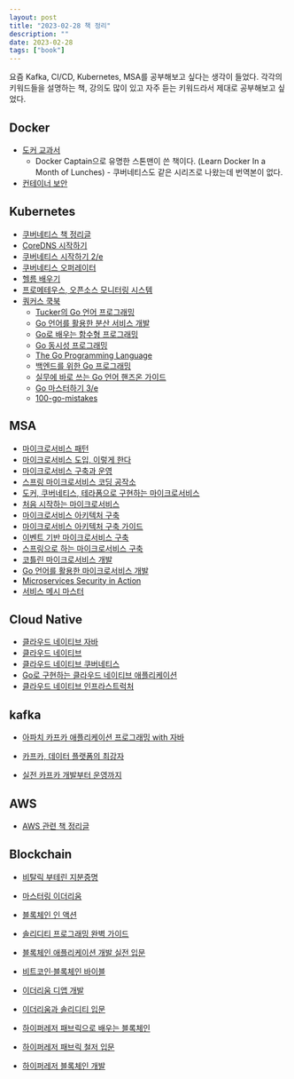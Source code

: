 ```yaml
---
layout: post
title: "2023-02-28 책 정리"
description: ""
date: 2023-02-28
tags: ["book"]
---
```


요즘 Kafka, CI/CD, Kubernetes, MSA를 공부해보고 싶다는 생각이 들었다. 각각의 키워드들을 설명하는 책, 강의도 많이 있고 자주 듣는 키워드라서 제대로 공부해보고 싶었다.

## Docker

* <a href="http://www.yes24.com/Product/Goods/111408749">도커 교과서</a>
    * Docker Captain으로 유명한 스톤맨이 쓴 책이다. (Learn Docker In a Month of Lunches) - 쿠버네티스도 같은 시리즈로 나왔는데 번역본이 없다.
* <a href="https://www.yes24.com/Product/Goods/96836914">컨테이너 보안</a>

## Kubernetes

* <a href="https://brunch.co.kr/@topasvga/1455">쿠버네티스 책 정리글</a>
* <a href="https://www.yes24.com/Product/Goods/103324076">CoreDNS 시작하기</a>
* <a href="https://www.yes24.com/Product/Goods/91166501">쿠버네티스 시작하기 2/e</a>
* <a href="https://www.yes24.com/Product/Goods/95078870">쿠버네티스 오퍼레이터</a>
* <a href="https://www.yes24.com/Product/Goods/102280203">헬름 배우기</a>
* <a href="https://www.yes24.com/Product/Goods/80452497">프로메테우스, 오픈소스 모니터링 시스템</a>
* <a href="https://www.yes24.com/Product/Goods/99351473">쿼커스 쿡북</a>
    * <a href="https://www.yes24.com/Product/Goods/99108736">Tucker의 Go 언어 프로그래밍</a>
    * <a href="https://www.yes24.com/Product/Goods/114997239">Go 언어를 활용한 분산 서비스 개발</a>
    * <a href="https://www.yes24.com/Product/Goods/73293439">Go로 배우는 함수형 프로그래밍</a>
    * <a href="https://www.yes24.com/Product/Goods/74820845">Go 동시성 프로그래밍</a>
    * <a href="https://www.yes24.com/Product/Goods/24334905">The Go Programming Language</a>
    * <a href="https://www.yes24.com/Product/Goods/111746587">백엔드를 위한 Go 프로그래밍</a>
    * <a href="https://www.yes24.com/Product/Goods/116073183">실무에 바로 쓰는 Go 언어 핸즈온 가이드</a>
    * <a href="https://www.yes24.com/Product/Goods/114897933">Go 마스터하기 3/e</a>
    * <a href="https://github.com/teivah/100-go-mistakes">100-go-mistakes</a>

## MSA

* <a href="http://www.yes24.com/Product/Goods/86542732">마이크로서비스 패턴</a>
* <a href="http://www.yes24.com/Product/Goods/96804929">마이크로서비스 도입, 이렇게 한다</a>
* <a href="http://www.yes24.com/Product/Goods/73418308">마이크로서비스 구축과 운영</a>
* <a href="http://www.yes24.com/Product/Goods/110243944">스프링 마이크로서비스 코딩 공작소</a>
* <a href="https://www.yes24.com/Product/Goods/108233615">도커, 쿠버네티스, 테라폼으로 구현하는 마이크로서비스</a>
* <a href="https://www.yes24.com/Product/Goods/102805240">처음 시작하는 마이크로서비스</a>
* <a href="https://www.yes24.com/Product/Goods/119319406">마이크로서비스 아키텍처 구축</a>
* <a href="https://www.yes24.com/Product/Goods/117189273">마이크로서비스 아키텍처 구축 가이드</a>
* <a href="https://www.yes24.com/Product/Goods/99423020">이벤트 기반 마이크로서비스 구축</a>
* <a href="https://www.yes24.com/Product/Goods/95593443">스프링으로 하는 마이크로서비스 구축</a>
* <a href="https://www.yes24.com/Product/Goods/68796734">코틀린 마이크로서비스 개발</a>
* <a href="https://www.yes24.com/Product/Goods/62237479">Go 언어를 활용한 마이크로서비스 개발</a>
* <a href="https://www.yes24.com/Product/Goods/103712494">Microservices Security in Action</a>
* <a href="https://www.yes24.com/Product/Goods/109988402">서비스 메시 마스터</a>

## Cloud Native

* <a href="https://www.yes24.com/Product/Goods/61788283">클라우드 네이티브 자바</a>
* <a href="https://www.yes24.com/Product/Goods/90462083">클라우드 네이티브</a>
* <a href="https://www.yes24.com/Product/Goods/117458772">클라우드 네이티브 쿠버네티스</a>
* <a href="https://www.yes24.com/Product/Goods/108591715">Go로 구현하는 클라우드 네이티브 애플리케이션</a>
* <a href="https://www.yes24.com/Product/Goods/64467321">클라우드 네이티브 인프라스트럭처</a>

## kafka

* <a href="http://www.yes24.com/Product/Goods/99122569">아파치 카프카 애플리케이션 프로그래밍 with 자바</a>

* <a href="http://www.yes24.com/Product/Goods/59789254">카프카, 데이터 플랫폼의 최강자</a>

* <a href="http://www.yes24.com/Product/Goods/104410708">실전 카프카 개발부터 운영까지</a>

## AWS

* <a href="https://brunch.co.kr/@topasvga/666">AWS 관련 책 정리글</a>

## Blockchain

* <a href="http://www.yes24.com/Product/Goods/111682919">비탈릭 부테린 지분증명</a>

* <a href="http://www.yes24.com/Product/Goods/73165236">마스터링 이더리움</a>

* <a href="http://www.yes24.com/Product/Goods/102700225">블록체인 인 액션</a>

* <a href="http://www.yes24.com/Product/Goods/111099912">솔리디티 프로그래밍 완벽 가이드</a>

* <a href="http://www.yes24.com/Product/Goods/57287123">블록체인 애플리케이션 개발 실전 입문</a>

* <a href="http://www.yes24.com/Product/Goods/103557733">비트코인·블록체인 바이블</a>

* <a href="http://www.yes24.com/Product/Goods/90367860">이더리움 디앱 개발</a>

* <a href="http://www.yes24.com/Product/Goods/57840613">이더리움과 솔리디티 입문</a>

* <a href="http://www.yes24.com/Product/Goods/66924622">하이퍼레저 패브릭으로 배우는 블록체인</a>

* <a href="http://www.yes24.com/Product/Goods/72170093">하이퍼레저 패브릭 철저 입문</a>

* <a href="http://www.yes24.com/Product/Goods/69279313">하이퍼레저 블록체인 개발</a>
